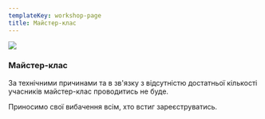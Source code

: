 ```yaml
---
templateKey: workshop-page
title: Майстер-клас
---
```

![](/img/laparoscopic-trainer-box-surgery-practicing-surgical-training1.jpg)

### Майстер-клас

За технічними причинами та в зв'язку з відсутністю достатньої кількості учасників майстер-клас проводитись не буде.

Приносимо свої вибачення всім, хто встиг зареєструватись.
